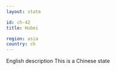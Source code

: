 ```yaml
---
layout: state

id: ch-42
title: Hubei

region: asia
country: ch
---
```

English description
This is a Chinese state
